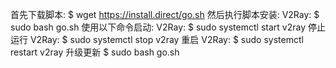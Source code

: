 首先下载脚本: 
	$ wget https://install.direct/go.sh 
然后执行脚本安装: V2Ray: 
	$ sudo bash go.sh
使用以下命令启动: V2Ray: 
	$ sudo systemctl start v2ray 
停止运行 V2Ray: 
	$ sudo systemctl stop v2ray 
重启 V2Ray:
	$ sudo systemctl restart v2ray 
升级更新
	$ sudo bash go.sh

